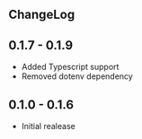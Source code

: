 ## ChangeLog

## 0.1.7 - 0.1.9

- Added Typescript support
- Removed dotenv dependency

## 0.1.0 - 0.1.6

- Initial realease
